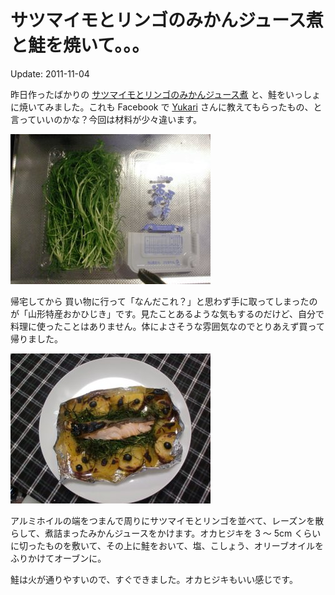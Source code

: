 # サツマイモとリンゴのみかんジュース煮と鮭を焼いて。。。

Update: 2011-11-04

昨日作ったばかりの [サツマイモとリンゴのみかんジュース煮](20111103.md) と、鮭をいっしょに焼いてみました。これも Facebook で [Yukari](https://www.facebook.com/yukari.rich) さんに教えてもらったもの、と言っていいのかな？今回は材料が少々違います。

![](20111104_0.jpg)

帰宅してから 買い物に行って「なんだこれ？」と思わず手に取ってしまったのが「山形特産おかひじき」です。見たことあるような気もするのだけど、自分で料理に使ったことはありません。体によさそうな雰囲気なのでとりあえず買って帰りました。

![](20111104_1.jpg)

アルミホイルの端をつまんで周りにサツマイモとリンゴを並べて、レーズンを散らして、煮詰まったみかんジュースをかけます。オカヒジキを 3 〜 5cm くらいに切ったものを敷いて、その上に鮭をおいて、塩、こしょう、オリーブオイルをふりかけてオーブンに。

鮭は火が通りやすいので、すぐできました。オカヒジキもいい感じです。
